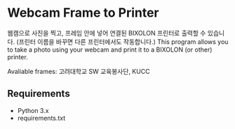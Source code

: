 # Webcam Frame to Printer

웹캠으로 사진을 찍고, 프레임 안에 넣어 연결된 BIXOLON 프린터로 출력할 수 있습니다. (프린터 이름을 바꾸면 다른 프린터에서도 작동합니다.)
This program allows you to take a photo using your webcam and print it to a BIXOLON (or other) printer.

Avaliable frames: 고려대학교 SW 교육봉사단, KUCC

## Requirements

- Python 3.x
- requirements.txt
